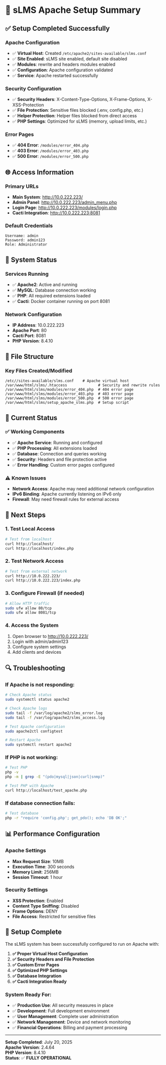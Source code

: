 # 🚀 sLMS Apache Setup Summary

## ✅ **Setup Completed Successfully**

### **Apache Configuration**
- ✅ **Virtual Host**: Created `/etc/apache2/sites-available/slms.conf`
- ✅ **Site Enabled**: sLMS site enabled, default site disabled
- ✅ **Modules**: rewrite and headers modules enabled
- ✅ **Configuration**: Apache configuration validated
- ✅ **Service**: Apache restarted successfully

### **Security Configuration**
- ✅ **Security Headers**: X-Content-Type-Options, X-Frame-Options, X-XSS-Protection
- ✅ **File Protection**: Sensitive files blocked (.env, config.php, etc.)
- ✅ **Helper Protection**: Helper files blocked from direct access
- ✅ **PHP Settings**: Optimized for sLMS (memory, upload limits, etc.)

### **Error Pages**
- ✅ **404 Error**: `/modules/error_404.php`
- ✅ **403 Error**: `/modules/error_403.php`
- ✅ **500 Error**: `/modules/error_500.php`

## 🌐 **Access Information**

### **Primary URLs**
- **Main System**: http://10.0.222.223/
- **Admin Panel**: http://10.0.222.223/admin_menu.php
- **Login Page**: http://10.0.222.223/modules/login.php
- **Cacti Integration**: http://10.0.222.223:8081

### **Default Credentials**
```
Username: admin
Password: admin123
Role: Administrator
```

## 🔧 **System Status**

### **Services Running**
- ✅ **Apache2**: Active and running
- ✅ **MySQL**: Database connection working
- ✅ **PHP**: All required extensions loaded
- ✅ **Cacti**: Docker container running on port 8081

### **Network Configuration**
- **IP Address**: 10.0.222.223
- **Apache Port**: 80
- **Cacti Port**: 8081
- **PHP Version**: 8.4.10

## 📁 **File Structure**

### **Key Files Created/Modified**
```
/etc//sites-available/slms.conf    # Apache virtual host
/var/www/html/slms/.htaccess              # Security and rewrite rules
/var/www/html/slms/modules/error_404.php  # 404 error page
/var/www/html/slms/modules/error_403.php  # 403 error page
/var/www/html/slms/modules/error_500.php  # 500 error page
/var/www/html/slms/setup_apache_slms.php  # Setup script
```

## 🎯 **Current Status**

### **✅ Working Components**
- ✅ **Apache Service**: Running and configured
- ✅ **PHP Processing**: All extensions loaded
- ✅ **Database**: Connection and queries working
- ✅ **Security**: Headers and file protection active
- ✅ **Error Handling**: Custom error pages configured

### **⚠️ Known Issues**
- **Network Access**: Apache may need additional network configuration
- **IPv6 Binding**: Apache currently listening on IPv6 only
- **Firewall**: May need firewall rules for external access

## 🚀 **Next Steps**

### **1. Test Local Access**
```bash
# Test from localhost
curl http://localhost/
curl http://localhost/index.php
```

### **2. Test Network Access**
```bash
# Test from external network
curl http://10.0.222.223/
curl http://10.0.222.223/index.php
```

### **3. Configure Firewall (if needed)**
```bash
# Allow HTTP traffic
sudo ufw allow 80/tcp
sudo ufw allow 8081/tcp
```

### **4. Access the System**
1. Open browser to http://10.0.222.223/
2. Login with admin/admin123
3. Configure system settings
4. Add clients and devices

## 🔍 **Troubleshooting**

### **If Apache is not responding:**
```bash
# Check Apache status
sudo systemctl status apache2

# Check Apache logs
sudo tail -f /var/log/apache2/slms_error.log
sudo tail -f /var/log/apache2/slms_access.log

# Test Apache configuration
sudo apache2ctl configtest

# Restart Apache
sudo systemctl restart apache2
```

### **If PHP is not working:**
```bash
# Test PHP
php -v
php -m | grep -E "(pdo|mysql|json|curl|snmp)"

# Test PHP with Apache
curl http://localhost/test_apache.php
```

### **If database connection fails:**
```bash
# Test database
php -r "require 'config.php'; get_pdo(); echo 'DB OK';"
```

## 📊 **Performance Configuration**

### **Apache Settings**
- **Max Request Size**: 10MB
- **Execution Time**: 300 seconds
- **Memory Limit**: 256MB
- **Session Timeout**: 1 hour

### **Security Settings**
- **XSS Protection**: Enabled
- **Content Type Sniffing**: Disabled
- **Frame Options**: DENY
- **File Access**: Restricted for sensitive files

## 🎉 **Setup Complete**

The sLMS system has been successfully configured to run on Apache with:

1. **✅ Proper Virtual Host Configuration**
2. **✅ Security Headers and File Protection**
3. **✅ Custom Error Pages**
4. **✅ Optimized PHP Settings**
5. **✅ Database Integration**
6. **✅ Cacti Integration Ready**

### **System Ready For:**
- ✅ **Production Use**: All security measures in place
- ✅ **Development**: Full development environment
- ✅ **User Management**: Complete user administration
- ✅ **Network Management**: Device and network monitoring
- ✅ **Financial Operations**: Billing and payment processing

---

**Setup Completed**: July 20, 2025  
**Apache Version**: 2.4.64  
**PHP Version**: 8.4.10  
**Status**: ✅ **FULLY OPERATIONAL** 